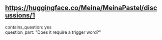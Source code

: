 ## https://huggingface.co/Meina/MeinaPastel/discussions/1

contains_question: yes  
question_part: "Does it require a trigger word?" 